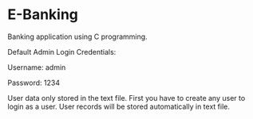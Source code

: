 # E-Banking
Banking application using C programming.

Default Admin Login Credentials:

Username: admin

Password: 1234

User data only stored in the text file. First you have to create any user to login as a user. User records will be stored automatically in text file.
